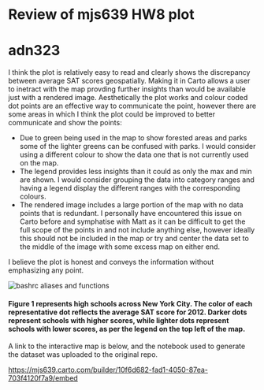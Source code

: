 # Review of mjs639 HW8 plot
# adn323

I think the plot is relatively easy to read and clearly shows the discrepancy between average SAT scores geospatially. Making it in Carto allows a user to inetract with the map provding further insights than would be available just with a rendered image. Aesthetically the plot works and colour coded dot points are an effective way to communicate the point, however there are some areas in which I think the plot could be improved to better communicate and show the points:
* Due to green being used in the map to show forested areas and parks some of the lighter greens can be confused with parks. I would consider using a different colour to show the data one that is not currently used on the map. 
* The legend provides less insights than it could as only the max and min are shown. I would consider grouping the data into category ranges and having a legend display the different ranges with the corresponding colours.
* The rendered image includes a large portion of the map with no data points that is redundant. I personally have encountered this issue on Carto before and symphatise with Matt as it can be difficult to get the full scope of the points in and not include anything else, however ideally this should not be included in the map or try and center the data set to the middle of the image with some excess map on either end.

I believe the plot is honest and conveys the information without emphasizing any point.

![bashrc aliases and functions](https://raw.githubusercontent.com/mjs639/PUI2017_mjs639/master/CUSP%20Screenshots/Screen%20Shot%202017-11-11%20at%204.49.07%20PM.png)


#### Figure 1 represents high schools across New York City. The color of each representative dot reflects the average SAT score for 2012. Darker dots represent schools with higher scores, while lighter dots represent schools with lower scores, as per the legend on the top left of the map. 

A link to the interactive map is below, and the notebook used to generate the dataset was uploaded to the original repo.

https://mjs639.carto.com/builder/10f6d682-fad1-4050-87ea-703f4120f7a9/embed
